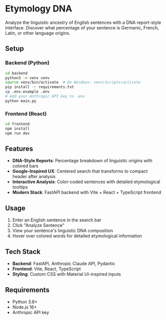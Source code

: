 # Etymology DNA

Analyze the linguistic ancestry of English sentences with a DNA report-style interface. Discover what percentage of your sentence is Germanic, French, Latin, or other language origins.

## Setup

### Backend (Python)
```bash
cd backend
python3 -m venv venv
source venv/bin/activate  # On Windows: venv\Scripts\activate
pip install -r requirements.txt
cp .env.example .env
# Add your Anthropic API key to .env
python main.py
```

### Frontend (React)
```bash
cd frontend
npm install
npm run dev
```

## Features

- **DNA-Style Reports**: Percentage breakdown of linguistic origins with colored bars
- **Google-Inspired UX**: Centered search that transforms to compact header after analysis
- **Interactive Analysis**: Color-coded sentences with detailed etymological tooltips
- **Modern Stack**: FastAPI backend with Vite + React + TypeScript frontend

## Usage

1. Enter an English sentence in the search bar
2. Click "Analyze Sentence"
3. View your sentence's linguistic DNA composition
4. Hover over colored words for detailed etymological information

## Tech Stack

- **Backend**: FastAPI, Anthropic Claude API, Pydantic
- **Frontend**: Vite, React, TypeScript
- **Styling**: Custom CSS with Material UI-inspired inputs

## Requirements

- Python 3.8+
- Node.js 16+
- Anthropic API key